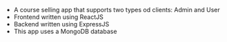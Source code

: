 - A course selling app that supports two types od clients: Admin and User
- Frontend written using ReactJS
- Backend written using ExpressJS
- This app uses a MongoDB database
